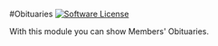 #Obituaries
[![Software License](https://img.shields.io/badge/license-GPL-brightgreen.svg?style=flat)](LICENSE) 

With this module you can show Members' Obituaries.
